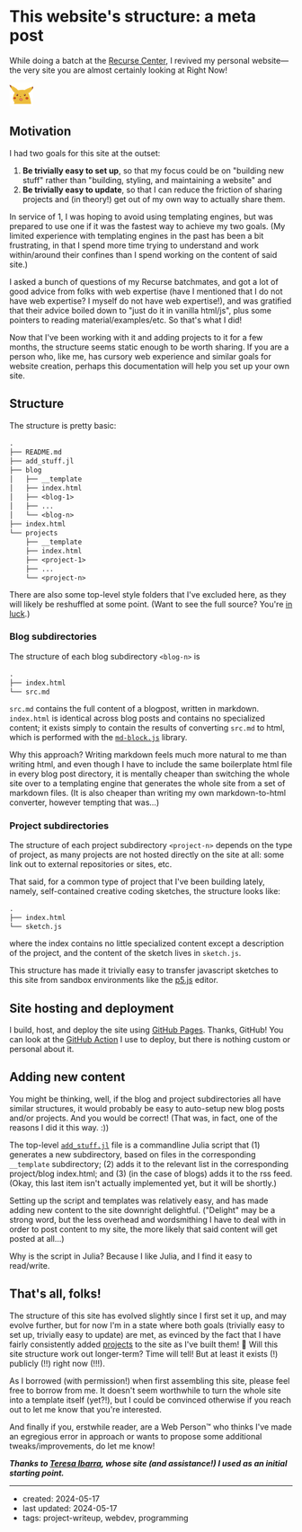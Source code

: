 # This website's structure: a meta post

While doing a batch at the <a class="impersonal" href="https://www.recurse.com">Recurse Center</a>, I revived my personal website—the very site you are almost certainly looking at Right Now!

![surprise-pikachu](/assets/img/emojis/surprise-pikachu.png)

## Motivation

I had two goals for this site at the outset:
1. **Be trivially easy to set up**, so that my focus could be on "building new stuff" rather than "building, styling, and maintaining a website" and
2. **Be trivially easy to update**, so that I can reduce the friction of sharing projects and (in theory!) get out of my own way to actually share them.

In service of 1, I was hoping to avoid using templating engines, but was prepared to use one if it was the fastest way to achieve my two goals. (My limited experience with templating engines in the past has been a bit frustrating, in that I spend more time trying to understand and work within/around their confines than I spend working on the content of said site.)

I asked a bunch of questions of my Recurse batchmates, and got a lot of good advice from folks with web expertise (have I mentioned that I do not have web expertise? I myself do not have web expertise!), and was gratified that their advice boiled down to "just do it in vanilla html/js", plus some pointers to reading material/examples/etc. So that's what I did!

Now that I've been working with it and adding projects to it for a few months, the structure seems static enough to be worth sharing. If you are a person who, like me, has cursory web experience and similar goals for website creation, perhaps this documentation will help you set up your own site.

## Structure

The structure is pretty basic:
```
.
├── README.md
├── add_stuff.jl
├── blog
│   ├── __template
│   ├── index.html
│   ├── <blog-1>
│   ├── ...
│   └── <blog-n>
├── index.html
└── projects
    ├── __template
    ├── index.html
    ├── <project-1>
    ├── ...
    └── <project-n>
```
There are also some top-level style folders that I've excluded here, as they will likely be reshuffled at some point. (Want to see the full source? You're [in luck](https://github.com/hannahilea/hannahilea.github.io/).)

### Blog subdirectories

The structure of each blog subdirectory `<blog-n>` is
```
.
├── index.html
└── src.md
```
`src.md` contains the full content of a blogpost, written in markdown. `index.html` is identical across blog posts and contains no specialized content; it exists simply to contain the results of converting `src.md` to html, which is performed with the <a class="impersonal" href="https://md-block.verou.me/">`md-block.js`</a> library.

Why this approach? Writing markdown feels much more natural to me than writing html, and even though I have to include the same boilerplate html file in every blog post directory, it is mentally cheaper than switching the whole site over to a templating engine that generates the whole site from a set of markdown files. (It is also cheaper than writing my own markdown-to-html converter, however tempting that was...)

### Project subdirectories

The structure of each project subdirectory `<project-n>` depends on the type of project, as many projects are not hosted directly on the site at all: some link out to external repositories or sites, etc.

That said, for a common type of project that I've been building lately, namely, self-contained creative coding sketches, the structure looks like:
```
.
├── index.html
└── sketch.js
```
where the index contains no little specialized content except a description of the project, and the content of the sketch lives in `sketch.js`.

This structure has made it trivially easy to transfer javascript sketches to this site from sandbox environments like the <a class="impersonal" href="https://editor.p5js.org/">p5.js</a> editor.

## Site hosting and deployment

I build, host, and deploy the site using <a class="impersonal" href="https://pages.github.com/">GitHub Pages</a>. Thanks, GitHub! You can look at the [GitHub Action](https://github.com/hannahilea/hannahilea.github.io/blob/main/.github/workflows/static.yml) I use to deploy, but there is nothing custom or personal about it.

## Adding new content

You might be thinking, well, if the blog and project subdirectories all have similar structures, it would probably be easy to auto-setup new blog posts and/or projects. And you would be correct! (That was, in fact, one of the reasons I did it this way. :))

The top-level [`add_stuff.jl`](https://github.com/hannahilea/hannahilea.github.io/blob/main/add_stuff.jl) file is a commandline Julia script that (1) generates a new subdirectory, based on files in the corresponding `__template` subdirectory; (2) adds it to the relevant list in the corresponding project/blog index.html; and (3) (in the case of blogs) adds it to the rss feed. (Okay, this last item isn't actually implemented yet, but it will be shortly.)

Setting up the script and templates was relatively easy, and has made adding new content to the site downright delightful. ("Delight" may be a strong word, but the less overhead and wordsmithing I have to deal with in order to post content to my site, the more likely that said content will get posted at all...)

Why is the script in Julia? Because I like Julia, and I find it easy to read/write.

## That's all, folks!

The structure of this site has evolved slightly since I first set it up, and may evolve further, but for now I'm in a state where both goals (trivially easy to set up, trivially easy to update) are met, as evinced by the fact that I have fairly consistently added [projects](../../projects) to the site as I've built them! 🎉 Will this site structure work out longer-term? Time will tell! But at least it exists (!) publicly (!!) right now (!!!).

As I borrowed (with permission!) when first assembling this site, please feel free to borrow from me. It doesn't seem worthwhile to turn the whole site into a template itself (yet?!), but I could be convinced otherwise if you reach out to let me know that you're interested.

And finally if you, erstwhile reader, are a Web Person™ who thinks I've made an egregious error in approach or wants to propose some additional tweaks/improvements, do let me know!

***Thanks to <a class="impersonal" href="https://teresaibarra.com">Teresa Ibarra</a>, whose site (and assistance!) I used as an initial starting point.***

---
- created: 2024-05-17
- last updated: 2024-05-17
- tags: project-writeup, webdev, programming 

